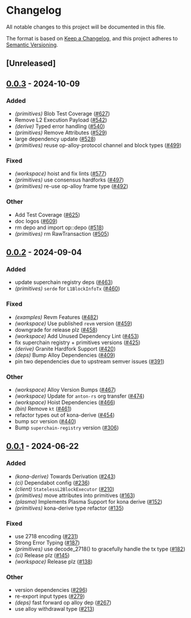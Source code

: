 # Changelog
All notable changes to this project will be documented in this file.

The format is based on [Keep a Changelog](https://keepachangelog.com/en/1.0.0/),
and this project adheres to [Semantic Versioning](https://semver.org/spec/v2.0.0.html).

## [Unreleased]

## [0.0.3](https://github.com/anton-rs/kona/compare/kona-primitives-v0.0.2...kona-primitives-v0.0.3) - 2024-10-09

### Added

- *(primitives)* Blob Test Coverage ([#627](https://github.com/anton-rs/kona/pull/627))
- Remove L2 Execution Payload ([#542](https://github.com/anton-rs/kona/pull/542))
- *(derive)* Typed error handling ([#540](https://github.com/anton-rs/kona/pull/540))
- *(primitives)* Remove Attributes ([#529](https://github.com/anton-rs/kona/pull/529))
- large dependency update ([#528](https://github.com/anton-rs/kona/pull/528))
- *(primitives)* reuse op-alloy-protocol channel and block types ([#499](https://github.com/anton-rs/kona/pull/499))

### Fixed

- *(workspace)* hoist and fix lints ([#577](https://github.com/anton-rs/kona/pull/577))
- *(primitives)* use consensus hardforks ([#497](https://github.com/anton-rs/kona/pull/497))
- *(primitives)* re-use op-alloy frame type ([#492](https://github.com/anton-rs/kona/pull/492))

### Other

- Add Test Coverage ([#625](https://github.com/anton-rs/kona/pull/625))
- doc logos ([#609](https://github.com/anton-rs/kona/pull/609))
- rm depo and import op::depo ([#518](https://github.com/anton-rs/kona/pull/518))
- *(primitives)* rm RawTransaction ([#505](https://github.com/anton-rs/kona/pull/505))

## [0.0.2](https://github.com/anton-rs/kona/compare/kona-primitives-v0.0.1...kona-primitives-v0.0.2) - 2024-09-04

### Added
- update superchain registry deps ([#463](https://github.com/anton-rs/kona/pull/463))
- *(primitives)* `serde` for `L1BlockInfoTx` ([#460](https://github.com/anton-rs/kona/pull/460))

### Fixed
- *(examples)* Revm Features ([#482](https://github.com/anton-rs/kona/pull/482))
- *(workspace)* Use published `revm` version ([#459](https://github.com/anton-rs/kona/pull/459))
- downgrade for release plz ([#458](https://github.com/anton-rs/kona/pull/458))
- *(workspace)* Add Unused Dependency Lint ([#453](https://github.com/anton-rs/kona/pull/453))
- fix superchain registry + primitives versions ([#425](https://github.com/anton-rs/kona/pull/425))
- *(derive)* Granite Hardfork Support ([#420](https://github.com/anton-rs/kona/pull/420))
- *(deps)* Bump Alloy Dependencies ([#409](https://github.com/anton-rs/kona/pull/409))
- pin two dependencies due to upstream semver issues ([#391](https://github.com/anton-rs/kona/pull/391))

### Other
- *(workspace)* Alloy Version Bumps ([#467](https://github.com/anton-rs/kona/pull/467))
- *(workspace)* Update for `anton-rs` org transfer ([#474](https://github.com/anton-rs/kona/pull/474))
- *(workspace)* Hoist Dependencies ([#466](https://github.com/anton-rs/kona/pull/466))
- *(bin)* Remove `kt` ([#461](https://github.com/anton-rs/kona/pull/461))
- refactor types out of kona-derive ([#454](https://github.com/anton-rs/kona/pull/454))
- bump scr version ([#440](https://github.com/anton-rs/kona/pull/440))
- Bump `superchain-registry` version ([#306](https://github.com/anton-rs/kona/pull/306))

## [0.0.1](https://github.com/anton-rs/kona/releases/tag/kona-primitives-v0.0.1) - 2024-06-22

### Added
- *(kona-derive)* Towards Derivation ([#243](https://github.com/anton-rs/kona/pull/243))
- *(ci)* Dependabot config ([#236](https://github.com/anton-rs/kona/pull/236))
- *(client)* `StatelessL2BlockExecutor` ([#210](https://github.com/anton-rs/kona/pull/210))
- *(primitives)* move attributes into primitives ([#163](https://github.com/anton-rs/kona/pull/163))
- *(plasma)* Implements Plasma Support for kona derive ([#152](https://github.com/anton-rs/kona/pull/152))
- *(primitives)* kona-derive type refactor ([#135](https://github.com/anton-rs/kona/pull/135))

### Fixed
- use 2718 encoding ([#231](https://github.com/anton-rs/kona/pull/231))
- Strong Error Typing ([#187](https://github.com/anton-rs/kona/pull/187))
- *(primitives)* use decode_2718() to gracefully handle the tx type ([#182](https://github.com/anton-rs/kona/pull/182))
- *(ci)* Release plz ([#145](https://github.com/anton-rs/kona/pull/145))
- *(workspace)* Release plz ([#138](https://github.com/anton-rs/kona/pull/138))

### Other
- version dependencies ([#296](https://github.com/anton-rs/kona/pull/296))
- re-export input types ([#279](https://github.com/anton-rs/kona/pull/279))
- *(deps)* fast forward op alloy dep ([#267](https://github.com/anton-rs/kona/pull/267))
- use alloy withdrawal type ([#213](https://github.com/anton-rs/kona/pull/213))
